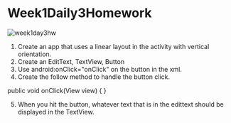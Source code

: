 # Week1Daily3Homework

![week1day3hw](https://user-images.githubusercontent.com/46490503/50951980-0d698f00-147d-11e9-9617-437255f0a2a0.JPG)

1.  Create an app that uses a linear layout in the activity with vertical orientation.
2.  Create an EditText, TextView, Button
3.  Use android:onClick="onClick" on the button in the xml.
4.  Create the follow method to handle the button click.

public void onClick(View view) {
}

5.  When you hit the button, whatever text that is in the edittext should be displayed in the TextView.
